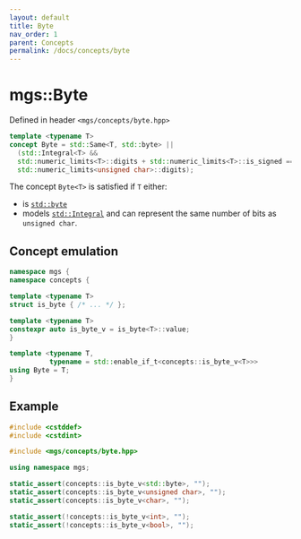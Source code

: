 ```yaml
---
layout: default
title: Byte
nav_order: 1
parent: Concepts
permalink: /docs/concepts/byte
---
```


# mgs::Byte

Defined in header `<mgs/concepts/byte.hpp>`

```cpp
template <typename T>
concept Byte = std::Same<T, std::byte> ||
  (std::Integral<T> &&
  std::numeric_limits<T>::digits + std::numeric_limits<T>::is_signed ==
  std::numeric_limits<unsigned char>::digits);
```

The concept `Byte<T>` is satisfied if `T` either:

* is [`std::byte`](https://en.cppreference.com/w/cpp/types/byte)
* models [`std::Integral`](https://en.cppreference.com/w/cpp/concepts/Integral) and can represent the same number of bits as `unsigned char`.

## Concept emulation

```cpp
namespace mgs {
namespace concepts {

template <typename T>
struct is_byte { /* ... */ };

template <typename T>
constexpr auto is_byte_v = is_byte<T>::value;
}

template <typename T,
          typename = std::enable_if_t<concepts::is_byte_v<T>>>
using Byte = T;
}
```

## Example

```cpp
#include <cstddef> 
#include <cstdint>

#include <mgs/concepts/byte.hpp>

using namespace mgs;

static_assert(concepts::is_byte_v<std::byte>, "");
static_assert(concepts::is_byte_v<unsigned char>, "");
static_assert(concepts::is_byte_v<char>, "");

static_assert(!concepts::is_byte_v<int>, "");
static_assert(!concepts::is_byte_v<bool>, "");
```
